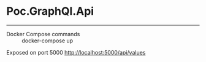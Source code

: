 # Poc.GraphQl.Api

***
<dl>
  <dt>Docker Compose commands</dt>
  <dd>docker-compose up</dd>
</dl>

Exposed on port 5000
[http://localhost:5000/api/values](http://localhost:5000/api/values)
